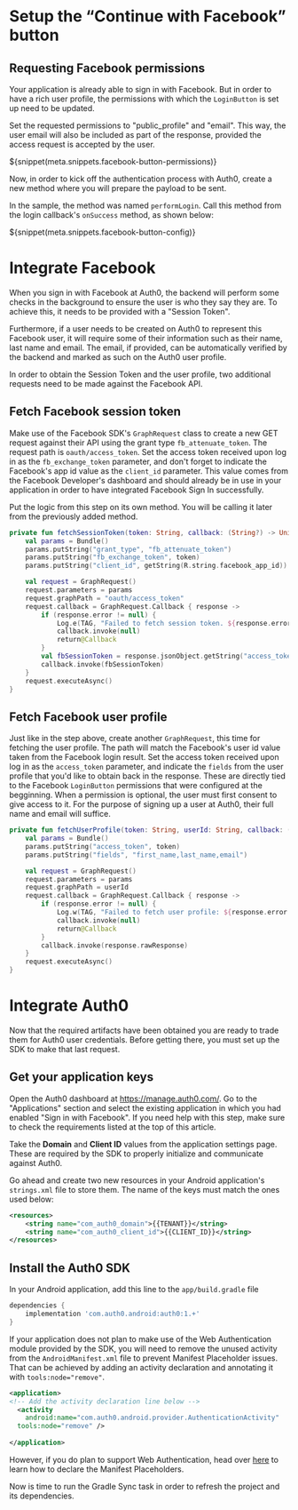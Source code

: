 # Setup the “Continue with Facebook” button

## Requesting Facebook permissions
Your application is already able to sign in with Facebook. But in order to have a rich user profile, the permissions with which the `LoginButton` is set up need to be updated.

Set the requested permissions to "public_profile" and "email". This way, the user email will also be included as part of the response, provided the access request is accepted by the user.

${snippet(meta.snippets.facebook-button-permissions)}

Now, in order to kick off the authentication process with Auth0, create a new method where you will prepare the payload to be sent. 

In the sample, the method was named `performLogin`. Call this method from the login callback's `onSuccess` method, as shown below:

${snippet(meta.snippets.facebook-button-config)}

# Integrate Facebook

When you sign in with Facebook at Auth0, the backend will perform some checks in the background to ensure the user is who they say they are. To achieve this, it needs to be provided with a "Session Token". 

Furthermore, if a user needs to be created on Auth0 to represent this Facebook user, it will require some of their information such as their name, last name and email. The email, if provided, can be automatically verified by the backend and marked as such on the Auth0 user profile. 

In order to obtain the Session Token and the user profile, two additional requests need to be made against the Facebook API.

## Fetch Facebook session token
Make use of the Facebook SDK's `GraphRequest` class to create a new GET request against their API using the grant type `fb_attenuate_token`. The request path is `oauth/access_token`. Set the access token received upon log in as the `fb_exchange_token` parameter, and don't forget to indicate the Facebook's app id value as the `client_id` parameter. This value comes from the Facebook Developer's dashboard and should already be in use in your application in order to have integrated Facebook Sign In successfully.

Put the logic from this step on its own method. You will be calling it later from the previously added method.

```kotlin
private fun fetchSessionToken(token: String, callback: (String?) -> Unit) {
    val params = Bundle()
    params.putString("grant_type", "fb_attenuate_token")
    params.putString("fb_exchange_token", token)
    params.putString("client_id", getString(R.string.facebook_app_id))

    val request = GraphRequest()
    request.parameters = params
    request.graphPath = "oauth/access_token"
    request.callback = GraphRequest.Callback { response ->
        if (response.error != null) {
            Log.e(TAG, "Failed to fetch session token. ${response.error.errorMessage}")
            callback.invoke(null)
            return@Callback
        }
        val fbSessionToken = response.jsonObject.getString("access_token")
        callback.invoke(fbSessionToken)
    }
    request.executeAsync()
}
```

## Fetch Facebook user profile
Just like in the step above, create another `GraphRequest`, this time for fetching the user profile. The path will match the Facebook's user id value taken from the Facebook login result. Set the access token received upon log in as the `access_token` parameter, and indicate the `fields` from the user profile that you'd like to obtain back in the response. These are directly tied to the Facebook `LoginButton` permissions that were configured at the begginning. When a permission is optional, the user must first consent to give access to it. For the purpose of signing up a user at Auth0, their full name and email will suffice. 

```kotlin
private fun fetchUserProfile(token: String, userId: String, callback: (String?) -> Unit) {
    val params = Bundle()
    params.putString("access_token", token)
    params.putString("fields", "first_name,last_name,email")

    val request = GraphRequest()
    request.parameters = params
    request.graphPath = userId
    request.callback = GraphRequest.Callback { response ->
        if (response.error != null) {
            Log.w(TAG, "Failed to fetch user profile: ${response.error.errorMessage}")
            callback.invoke(null)
            return@Callback
        }
        callback.invoke(response.rawResponse)
    }
    request.executeAsync()
}
```


# Integrate Auth0

Now that the required artifacts have been obtained you are ready to trade them for Auth0 user credentials. Before getting there, you must set up the SDK to make that last request.

## Get your application keys
Open the Auth0 dashboard at https://manage.auth0.com/. Go to the "Applications" section and select the existing application in which you had enabled "Sign in with Facebook". If you need help with this step, make sure to check the requirements listed at the top of this article.

Take the **Domain** and **Client ID** values from the application settings page. These are required by the SDK to properly initialize and communicate against Auth0.

Go ahead and create two new resources in your Android application's `strings.xml` file to store them. The name of the keys must match the ones used below:

```xml
<resources>
    <string name="com_auth0_domain">{{TENANT}}</string>
    <string name="com_auth0_client_id">{{CLIENT_ID}}</string>
</resources>
```

## Install the Auth0 SDK
In your Android application, add this line to the `app/build.gradle` file

```gradle
dependencies {
    implementation 'com.auth0.android:auth0:1.+'
}
```

If your application does not plan to make use of the Web Authentication module provided by the SDK, you will need to remove the unused activity from the `AndroidManifest.xml` file to prevent Manifest Placeholder issues. That can be achieved by adding an activity declaration and annotating it with `tools:node="remove"`.

```xml
<application>
<!-- Add the activity declaration line below -->
  <activity
    android:name="com.auth0.android.provider.AuthenticationActivity"
  tools:node="remove" />
  
</application>
```

However, if you do plan to support Web Authentication, head over [here](https://auth0.com/docs/libraries/auth0-android#authentication-via-universal-login) to learn how to declare the Manifest Placeholders.

Now is time to run the Gradle Sync task in order to refresh the project and its dependencies.